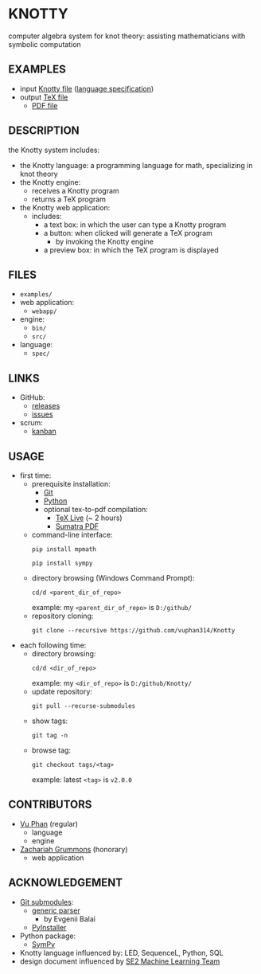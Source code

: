 <!-- <h6>top -->

# KNOTTY
computer algebra system for knot theory:
assisting mathematicians with symbolic computation

## EXAMPLES
- input [Knotty file][papersKN] ([language specification][specPDF])
- output [TeX file][papersTEX]
  - [PDF file][papersPDF]

## DESCRIPTION
the Knotty system includes:
- the Knotty language: a programming language for math,
  specializing in knot theory
- the Knotty engine:
  - receives a Knotty program
  - returns a TeX program
- the Knotty web application:
  - includes:
    - a text box: in which the user can type
      a Knotty program
    - a button: when clicked will generate a TeX program
      - by invoking the Knotty engine
    - a preview box: in which the TeX program is displayed

## FILES
- `examples/`
- web application:
  - `webapp/`
- engine:
  - `bin/`
  - `src/`
- language:
  - `spec/`

## LINKS
<!-- - [web application][linkWebapp] -->
<!-- - videos: [YouTube][linkYouTube] -->
- GitHub:
  - [releases][linkTags]
  - [issues][linkIssues]
- scrum:
  - [kanban][linkTrello]
  <!-- - [documentation][linkOnedrive] -->
<!-- - [Notepad++ settings for Knotty language][linkNppXml] -->

## USAGE
- first time:
  - prerequisite installation:
    - [Git][gitDownload]
    - [Python][pythonDownload]
    - optional tex-to-pdf compilation:
      - [TeX Live][texDownload] (~ 2 hours)
      - [Sumatra PDF][sumatraDownload]
  - command-line interface:
    ```
    pip install mpmath

    pip install sympy

    ```
  - directory browsing (Windows Command Prompt):
    ```
    cd/d <parent_dir_of_repo>

    ```
    example: my `<parent_dir_of_repo>` is `D:/github/`
  - repository cloning:
    ```
    git clone --recursive https://github.com/vuphan314/Knotty

    ```
- each following time:
  - directory browsing:
    ```
    cd/d <dir_of_repo>

    ```
    example: my `<dir_of_repo>` is `D:/github/Knotty/`
  - update repository:
    ```
    git pull --recurse-submodules

    ```
  - show tags:
    ```
    git tag -n

    ```
  - browse tag:
    ```
    git checkout tags/<tag>

    ```
    example: latest `<tag>` is `v2.0.0`

## CONTRIBUTORS
- [Vu Phan][linkVu] (regular)
  - language
  - engine
- [Zachariah Grummons][linkZach] (honorary)
  - web application

## ACKNOWLEDGEMENT
- [Git submodules][gitmodules]:
  - [generic parser][genparserSpec]
    - by Evgenii Balai
  - [PyInstaller][pyinstallerHome]
- Python package:
  - [SymPy][sympyHome]
- Knotty language influenced by: LED, SequenceL, Python, SQL
- design document influenced by
  [SE2 Machine Learning Team][teamML]

[specPDF]:https://github.com/vuphan314/Knotty/blob/master/spec/spec.pdf

[papersKN]:https://github.com/vuphan314/Knotty/blob/master/examples/papers.kn
[papersTEX]:https://github.com/vuphan314/Knotty/blob/master/examples/papers.tex
[papersPDF]:https://github.com/vuphan314/Knotty/blob/master/examples/papers.pdf

[linkVu]:https://vuphan314.github.io/
[linkZach]:https://github.com/twibird

[linkYouTube]:https://www.youtube.com/playlist?list=PLIJKsTidP3ztqjhlB3Rv1E5hAecfz8VNv
[linkNppXml]:https://drive.google.com/file/d/0BwTmvmD-2eEwVmgtMFdhMXo4bVk/view?usp=sharing
[linkTags]:https://github.com/vuphan314/CS4365/releases
[linkIssues]:https://github.com/vuphan314/CS4365/issues
[linkWebapp]:http://99.64.48.184/Knotty
[linkTrello]:https://trello.com/b/tCAfkInX
[linkOnedrive]:https://1drv.ms/f/s!Asl14HFRStFKgZlSCNCMQ4qIWcOoIg

[gitDownload]:https://git-scm.com/downloads
[pythonDownload]:https://www.python.org/downloads/
[texDownload]:https://www.tug.org/texlive/acquire-netinstall.html
[sumatraDownload]:https://www.sumatrapdfreader.org/download-free-pdf-viewer.html

[gitmodules]:https://github.com/vuphan314/CS4365/blob/master/.gitmodules
[genparserSpec]:https://github.com/iensen/genparser/blob/master/docs/main/astgen.pdf

[sympyHome]:http://www.sympy.org/en/index.html
[pyinstallerHome]:http://www.pyinstaller.org/

[teamML]:https://github.com/ASAAR/SE2-KaggleComp
